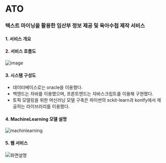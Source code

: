 # ATO
### 텍스트 마이닝을 활용한 임산부 정보 제공 및 육아수첩 제작 서비스
#### 1. 서비스 개요
 
#### 2. 서비스 흐름도
![image](https://user-images.githubusercontent.com/80523580/115731865-72352300-a3c2-11eb-9626-d3f1c5db1f4c.png)

#### 3. 시스템 구성도
 - 데이터베이스로는 oracle을 이용했다.
 - 백엔드는 자바를 이용했으며, 프론트엔드는 자바스크립트를 이용해 구현했다. 
 - 토픽 모델링을 위한 머신러닝 모델 구축은 파이썬의 sckit-learn과 konlfy에서 제공하는 라이브러리를 이용했다. 

#### 4. MachineLearning 모델 설명
![machinlearning](https://user-images.githubusercontent.com/80523580/115510877-38c5c000-a2bb-11eb-9a9b-4ee10f67388a.jpg)


#### 5. 웹 서비스
![화면설명](https://user-images.githubusercontent.com/80523580/115510888-3b281a00-a2bb-11eb-93c0-62c14b9d80d9.jpg)
